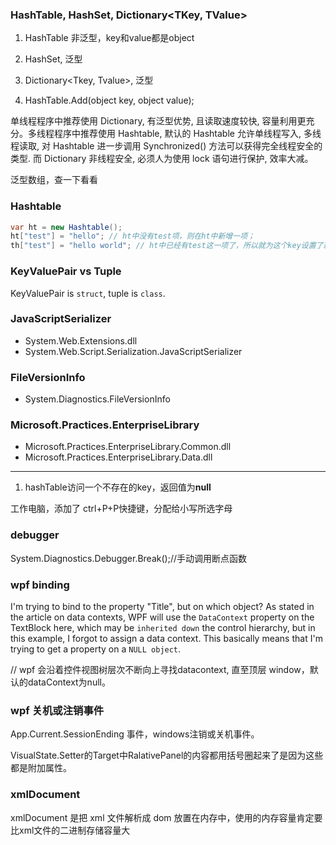 
### HashTable, HashSet<T>, Dictionary<TKey, TValue>

1. HashTable 非泛型，key和value都是object
2. HashSet<T>, 泛型
3. Dictionary<Tkey, Tvalue>, 泛型

1. HashTable.Add(object key, object value);

单线程程序中推荐使用 Dictionary, 有泛型优势, 且读取速度较快, 容量利用更充分。多线程程序中推荐使用 Hashtable, 默认的 Hashtable 允许单线程写入, 多线程读取, 对 Hashtable 进一步调用 Synchronized() 方法可以获得完全线程安全的类型. 而 Dictionary 非线程安全, 必须人为使用 lock 语句进行保护, 效率大减。


泛型数组，查一下看看

### Hashtable

``` csharp
var ht = new Hashtable();
ht["test"] = "hello"; // ht中没有test项，则在ht中新增一项；
th["test"] = "hello world"; // ht中已经有test这一项了，所以就为这个key设置了新的 value
```

### KeyValuePair vs Tuple

KeyValuePair is `struct`, tuple is `class`.

### JavaScriptSerializer
- System.Web.Extensions.dll
- System.Web.Script.Serialization.JavaScriptSerializer

### FileVersionInfo
- System.Diagnostics.FileVersionInfo

### Microsoft.Practices.EnterpriseLibrary

- Microsoft.Practices.EnterpriseLibrary.Common.dll
- Microsoft.Practices.EnterpriseLibrary.Data.dll

---------------------
1. hashTable访问一个不存在的key，返回值为**null**



工作电脑，添加了 ctrl+P+P快捷键，分配给小写所选字母

### debugger
System.Diagnostics.Debugger.Break();//手动调用断点函数

### wpf binding
I'm trying to bind to the property "Title", but on which object? 
As stated in the article on data contexts, WPF will use the `DataContext` property on the TextBlock here, which may be `inherited down` the control hierarchy, but in this example, I forgot to assign a data context. This basically means that I'm trying to get a property on a `NULL object`.

// wpf 会沿着控件视图树层次不断向上寻找datacontext, 直至顶层 window，默认的dataContext为null。

### wpf 关机或注销事件
App.Current.SessionEnding 事件，windows注销或关机事件。

<Setter Target="MyTextBox.(RelativePanel.AlignLeftWith)" Value="MyTextBlock" />
VisualState.Setter的Target中RalativePanel的内容都用括号圈起来了是因为这些都是附加属性。

### xmlDocument

xmlDocument 是把 xml 文件解析成 dom 放置在内存中，使用的内存容量肯定要比xml文件的二进制存储容量大
